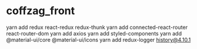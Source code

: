 # coffzag_front

yarn add redux react-redux redux-thunk
yarn add connected-react-router react-router-dom
yarn add axios
yarn add styled-components
yarn add @material-ui/core @material-ui/icons
yarn add redux-logger history@4.10.1
